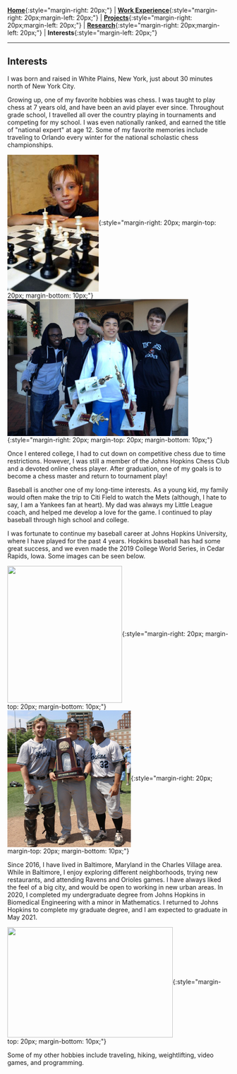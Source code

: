 [**Home**](http://michaelainsworth.me){:style="margin-right: 20px;"}
|
[**Work Experience**](http://michaelainsworth.me/workExperience){:style="margin-right: 20px;margin-left: 20px;"}
|
[**Projects**](http://michaelainsworth.me/projects){:style="margin-right: 20px;margin-left: 20px;"}
|
[**Research**](http://michaelainsworth.me/research){:style="margin-right: 20px;margin-left: 20px;"}
|
**Interests**{:style="margin-left: 20px;"}

___

## Interests


I was born and raised in White Plains, New York, just about 30 minutes north of New York City.

Growing up, one of my favorite hobbies was chess. I was taught to play chess at 7 years old, and have been an avid player ever since. Throughout grade school, I travelled all over the country playing in tournaments and competing for my school. I was even nationally ranked, and earned the title of "national expert" at age 12. Some of my favorite memories include traveling to Orlando every winter for the national scholastic chess championships.

<img align="center" width="207" height="310" src="../pictures/chess1.jpg">{:style="margin-right: 20px; margin-top: 20px; margin-bottom: 10px;"} <img align="center" width="410" height="310" src="../pictures/chess2.jpg">{:style="margin-right: 20px; margin-top: 20px; margin-bottom: 10px;"}

Once I entered college, I had to cut down on competitive chess due to time restrictions. However, I was still a member of the Johns Hopkins Chess Club and a devoted online chess player. After graduation, one of my goals is to become a chess master and return to tournament play!

Baseball is another one of my long-time interests. As a young kid, my family would often make the trip to Citi Field to watch the Mets (although, I hate to say, I am a Yankees fan at heart). My dad was always my Little League coach, and helped me develop a love for the game. I continued to play baseball through high school and college.

I was fortunate to continue my baseball career at Johns Hopkins University, where I have played for the past 4 years. Hopkins baseball has had some great success, and we even made the 2019 College World Series, in Cedar Rapids, Iowa. Some images can be seen below.

<img align="center" width="260" height="310" src="../pictures/baseball1.PNG">{:style="margin-right: 20px; margin-top: 20px; margin-bottom: 10px;"} <img align="center" width="280" height="310" src="../pictures/baseball2.PNG">{:style="margin-right: 20px; margin-top: 20px; margin-bottom: 10px;"}

Since 2016, I have lived in Baltimore, Maryland in the Charles Village area. While in Baltimore, I enjoy exploring different neighborhoods, trying new restaurants, and attending Ravens and Orioles games. I have always liked the feel of a big city, and would be open to working in new urban areas. In 2020, I completed my undergraduate degree from Johns Hopkins in Biomedical Engineering with a minor in Mathematics. I returned to Johns Hopkins to complete my graduate degree, and I am expected to graduate in May 2021.

<img align="center" width="375" height="250" src="../pictures/hopkins.PNG">{:style="margin-top: 20px; margin-bottom: 10px;"}

Some of my other hobbies include traveling, hiking, weightlifting, video games, and programming.

<br/>


